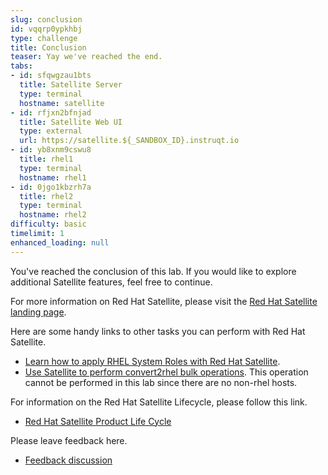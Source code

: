 ```yaml
---
slug: conclusion
id: vqqrp0ypkhbj
type: challenge
title: Conclusion
teaser: Yay we've reached the end.
tabs:
- id: sfqwgzau1bts
  title: Satellite Server
  type: terminal
  hostname: satellite
- id: rfjxn2bfnjad
  title: Satellite Web UI
  type: external
  url: https://satellite.${_SANDBOX_ID}.instruqt.io
- id: yb8xnm9cswu8
  title: rhel1
  type: terminal
  hostname: rhel1
- id: 0jgo1kbzrh7a
  title: rhel2
  type: terminal
  hostname: rhel2
difficulty: basic
timelimit: 1
enhanced_loading: null
---
```

<!-- markdownlint-disable MD033 -->

You've reached the conclusion of this lab. If you would like to explore additional Satellite features, feel free to continue.

For more information on Red Hat Satellite, please visit the [Red Hat Satellite landing page](https://www.redhat.com/en/technologies/management/satellite).

Here are some handy links to other tasks you can perform with Red Hat Satellite.

* [Learn how to apply RHEL System Roles with Red Hat Satellite](https://www.redhat.com/en/blog/satellite-host-configuration-rhel-system-roles-powered-ansible).
* [Use Satellite to perform convert2rhel bulk operations](https://access.redhat.com/documentation/en-us/red_hat_satellite/6.15/html/managing_hosts/converting-a-host-to-rhel_managing-hosts). This operation cannot be performed in this lab since there are no non-rhel hosts.

For information on the Red Hat Satellite Lifecycle, please follow this link.

* [Red Hat Satellite Product Life Cycle](https://access.redhat.com/support/policy/updates/satellite)

Please leave feedback here.

* [Feedback discussion](https://red.ht/satellite-labs-feedback)
